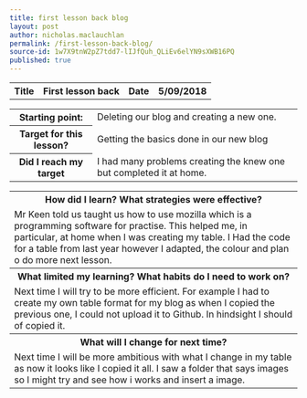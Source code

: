 ```yaml
---
title: first lesson back blog
layout: post
author: nicholas.maclauchlan
permalink: /first-lesson-back-blog/
source-id: 1w7X9tnW2pZ7tdd7-lIJfQuh_QLiEv6elYN9sXWB16PQ
published: true
---
```

<table>
  <tr>
    <th>Title </th>
    <th>First lesson back</th>
    <th>Date</th>
    <th>5/09/2018</th>
  </tr>
</table>


<table>
  <tr>
    <th>Starting point:</th>
    <td>Deleting our blog and creating a new one.</td>
  </tr>
  <tr>
    <th>Target for this lesson?</th>
    <td>Getting the basics done in our new blog</td>
  </tr>
  <tr>
    <th>Did I reach my target</th>
    <td>I had many problems creating the knew one but completed it at home.</td>
  </tr>
</table>


<table>
  <tr>
    <th>How did I learn? What strategies were effective?</th>
  </tr>
  <tr>
    <td>Mr Keen told us taught us how to use mozilla which is a programming software for practise. This helped me, in particular, at home when I was creating my table. I Had the code for a table from last year however I adapted, the colour and plan o do more next lesson. </td>
  </tr>
  <tr>
    <th>What limited my learning? What habits do I need to work on?</th>
  </tr>
  <tr>
    <td>Next time I will try to be more efficient. For example I had to create my own table format for my blog as when I copied the previous one, I could not upload it to Github. In hindsight I should of copied it. </td>
  </tr>
  <tr>
    <th>What will I change for next time? </th>
  </tr>
  <tr>
    <td>Next time I will be more ambitious with what I change in my table as now it looks like I copied it all. I saw a folder that says images so I might try and see how i works and insert a image.</td>
  </tr>
</table>


